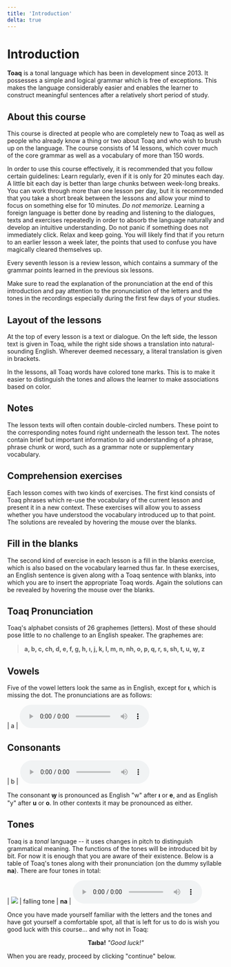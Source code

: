 ```yaml
---
title: 'Introduction'
delta: true
---
```

# Introduction

**Toaq** is a tonal language which has been in development since 2013. It possesses a simple and logical grammar which is free of exceptions. This makes the language considerably easier and enables the learner to construct meaningful sentences after a relatively short period of study.

## About this course

This course is directed at people who are completely new to Toaq as well as people who already know a thing or two about Toaq and who wish to brush up on the language. The course consists of 14 lessons, which cover much of the core grammar as well as a vocabulary of more than 150 words.

<!--From the first lessons onward, the foundations of the language will be presented in a natural way, through idiomatic phrases. The lessons will get progressively more advanced in speed, volume and difficulty, but the progression will be smooth and natural. Allow yourself to be guided by the methodology course and you will comfortably reach your goal.-->

In order to use this course effectively, it is recommended that you follow certain guidelines: Learn regularly, even if it is only for 20 minutes each day. A little bit each day is better than large chunks between week-long breaks. You can work through more than one lesson per day, but it is recommended that you take a short break between the lessons and allow your mind to focus on something else for 10 minutes.  *Do not memorize.* Learning a foreign language is better done by reading and listening to the dialogues, texts and exercises repeatedly in order to absorb the language naturally and develop an intuitive understanding.  Do not panic if something does not immediately click. Relax and keep going. You will likely find that if you return to an earlier lesson a week later, the points that used to confuse you have magically cleared themselves up.

Every seventh lesson is a review lesson, which contains a summary of the grammar points learned in the previous six lessons.

Make sure to read the explanation of the pronunciation at the end of this introduction and pay attention to the pronunciation of the letters and the tones in the recordings especially during the first few days of your studies.

<!-- [This](../vocabulary/) is a list of all the words that appear in each lesson. -->

## Layout of the lessons

At the top of every lesson is a text or dialogue. On the left side, the lesson text is given in Toaq, while the right side shows a translation into natural-sounding English. Wherever deemed necessary, a literal translation is given in brackets.

In the lessons, all Toaq words have colored tone marks. This is to make it easier to distinguish the tones and allows the learner to make associations based on color.

## Notes

The lesson texts will often contain double-circled numbers. These point to the corresponding notes found right underneath the lesson text. The notes contain brief but important information to aid understanding of a phrase, phrase chunk or word, such as a grammar note or supplementary vocabulary.

## Comprehension exercises

Each lesson comes with two kinds of exercises. The first kind consists of Toaq phrases which re-use the vocabulary of the current lesson and present it in a new context. These exercises will allow you to assess whether you have understood the vocabulary introduced up to that point. The solutions are revealed by hovering the mouse over the blanks.

## Fill in the blanks

The second kind of exercise in each lesson is a fill in the blanks exercise, which is also based on the vocabulary learned thus far. In these exercises, an English sentence is given along with a Toaq sentence with blanks, into which you are to insert the appropriate Toaq words. Again the solutions can be revealed by hovering the mouse over the blanks.

## Toaq Pronunciation

Toaq's alphabet consists of 26 graphemes (letters). Most of these should pose little to no challenge to an English speaker. The graphemes are:

> **a, b, c, ch, d, e, f, g, h, ı, j, k, l, m, n, nh, o, p, q, r, s, sh, t, u, ꝡ, z**

<!--Compared to the English alphabet, the letters **v**, **w** and **x** are "missing".-->

## Vowels

Five of the vowel letters look the same as in English, except for **ı**, which is missing the dot. The pronunciations are as follows:

| a | <audio controls src="../sounds/a.mp3" /> | (Spanish) m**á**s |
| e | <audio controls src="../sounds/e.mp3" /> | b**e**d |
| ı | <audio controls src="../sounds/i.mp3" /> | k**ee**p |
| o | <audio controls src="../sounds/o.mp3" /> | (Spanish) s**o**l |
| u | <audio controls src="../sounds/u.mp3" /> | g**oo**se |

## Consonants

| b  | <audio controls src="../sounds/b.mp3" />  | **b**uy |
| c  | <audio controls src="../sounds/c.mp3" />  | mee**ts** |
| ch | <audio controls src="../sounds/ch.mp3" /> | **ch**at |
| d  | <audio controls src="../sounds/d.mp3" />  | **d**ye |
| f  | <audio controls src="../sounds/f.mp3" />  | **f**ind |
| g  | <audio controls src="../sounds/g.mp3" />  | **g**ood |
| h  | <audio controls src="../sounds/h.mp3" />  | **h**ave |
| j  | <audio controls src="../sounds/j.mp3" />  | **j**oke |
| k  | <audio controls src="../sounds/k.mp3" />  | **k**ick |
| l  | <audio controls src="../sounds/l.mp3" />  | **l**et |
| m  | <audio controls src="../sounds/m.mp3" />  | **m**eet |
| n  | <audio controls src="../sounds/n.mp3" />  | **n**ine |
| nh | <audio controls src="../sounds/nh.mp3" />  | (Spanish) a**ñ**o |
| p  | <audio controls src="../sounds/p.mp3" />  | **p**en |
| q  | <audio controls src="../sounds/q.mp3" />  | si**ng** |
| r  | <audio controls src="../sounds/r.mp3" />  | (Spanish) e**r**es<br>or pe**rr**o |
| s  | <audio controls src="../sounds/s.mp3" />  | **s**ip |
| sh | <audio controls src="../sounds/sh.mp3" /> | **sh**ip |
| t  | <audio controls src="../sounds/t.mp3" />  | **t**an |
| ꝡ  | <audio controls src="../sounds/vy.mp3" />  | **w**ell or **y**ell |
| z  | <audio controls src="../sounds/z.mp3" />  | a**ds** |

The consonant **ꝡ** is pronounced as English "w" after **ı** or **e**, and as English "y" after **u** or **o**. In other contexts it may be pronounced as either.

## Tones

Toaq is a *tonal* language -- it uses changes in pitch to distinguish grammatical meaning. The functions of the tones will be introduced bit by bit. For now it is enough that you are aware of their existence. Below is a table of Toaq's tones along with their pronunciation (on the dummy syllable **na**). There are four tones in total:

| ![](../tones/d1.png) | falling tone | **na** | <audio controls src="../tones/d1.mp3" /> |
| ![](../tones/d2.png) | rising tone | **ná** | <audio controls src="../tones/d2.mp3" /> |
| ![](../tones/d3.png) | glottal tone | **nä** | <audio controls src="../tones/d3.mp3" /> |
| ![](../tones/d4.png) | hiatus tone | **nâ** | <audio controls src="../tones/d4.mp3" /> |

Once you have made yourself familiar with the letters and the tones and have got yourself a comfortable spot, all that is left for us to do is wish you good luck with this course... and why not in Toaq:

<center>
  <strong>Taıba!</strong> <i>"Good luck!"</i>
</center>

When you are ready, proceed by clicking "continue" below.
